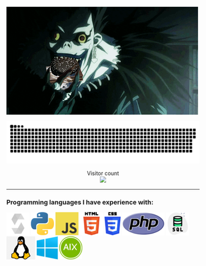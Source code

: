 ![](./sources/deathhhh.gif)

<a href=#><img src="./sources/contributions.svg"></a>

<p align="center"> 
  Visitor count<br>
  <img src="https://profile-counter.glitch.me/0xAymane/count.svg" />
</p>

***

### Programming languages I have experience with:
<img src="./sources/solidity.png" alt="Solidity" height="60" />
<img src="./sources/python.png" alt="Python" height="60" />
<img src="./sources/javascript.png" alt="Javascript" height="60" />
<img src="./sources/html.png" alt="HTML" height="60" />
<img src="./sources/css.png" alt="CSS" height="60" />
<img src="./sources/php.png" alt="PHP" height="60" />
<img src="./sources/sql.png" alt="SQL" height="60" />
<img src="./sources/linux.png" alt="Linux" height="60" />
<img src="./sources/windows.png" alt="Windows" height="60" />
<img src="./sources/aix.png" alt="AIX" height="60" />

